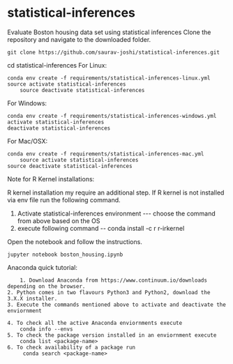 # statistical-inferences
Evaluate Boston housing data set  using statistical inferences
Clone the repository and navigate to the downloaded folder.

	git clone https://github.com/saurav-joshi/statistical-inferences.git
  
  cd statistical-inferences
  For Linux:

	conda env create -f requirements/statistical-inferences-linux.yml
	source activate statistical-inferences
        source deactivate statistical-inferences
For Windows:

	conda env create -f requirements/statistical-inferences-windows.yml
	activate statistical-inferences
	deactivate statistical-inferences


For Mac/OSX:

	conda env create -f requirements/statistical-inferences-mac.yml
        source activate statistical-inferences
	source deactivate statistical-inferences

Note for R Kernel installations: 

R kernel installation my require an additional step. If R kernel is not installed via env file run the following command. 

1. Activate statistical-inferences environment --- choose the command from above based on the OS
2. execute following command -- conda install -c r r-irkernel
	
Open the notebook and follow the instructions.

	jupyter notebook boston_housing.ipynb

Anaconda quick tutorial:

        1. Download Anaconda from https://www.continuum.io/downloads depending on the browser. 
	2. Python comes in two flavours Python3 and Python2, download the 3.X.X installer. 
	3. Execute the commands mentioned above to activate and deactivate the enviornment
	
	4. To check all the active Anaconda enviornments execute
	    conda info --envs
	5. To check the package version installed in an enviornment execute
	    conda list <package-name>
	6. To check availability of a package run
	     conda search <package-name>
	
